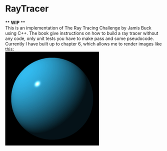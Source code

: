 # RayTracer
** **WIP** **\
This is an implementation of The Ray Tracing Challenge by Jamis Buck using C++. The book give instructions on how to build a ray tracer without any code, only unit tests you have to make pass and some pseudocode.\
Currently I have built up to chapter 6, which allows me to render images like this:  
<img src="https://github.com/m-avolio/RayTracer/blob/master/sphere.jpg" width="300" height="300">
